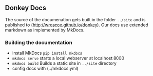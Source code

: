 ## Donkey Docs

The source of the documenation gets built in the folder `../site` and is
published to (http://wroscoe.github.io/donkey). Our docs use extended markdown
as implemented by MkDocs.

### Building the documentation

* install MkDocs `pip install mkdocs`
* `mkdocs serve` starts a local webserver at localhost:8000
* `mkdocs build` Builds a static site in `../site` directory
* config docs with (../mkdocs.yml)

